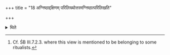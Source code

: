 +++
title = "18 अग्निष्ठाद्दक्षिणम् परिलिख्योत्तरमग्निष्ठात्परिलिखति"

+++

<details><summary>थिते</summary>

18. Having traced round (the pit) to the south of the Agniṣṭha, he traces round (the pit) to the north of the Agniṣṭha.[^1]   

[^1]: Cf. ŚB III.7.2.3. where this view is mentioned to be belonging to some ritualists.   
</details>
